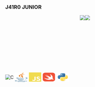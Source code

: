 ### J41R0 JUNIOR

<div style="display: flex; justify-content: center;">
  <a href="https://github.com/J41R0JUNIOR" style="display: flex;">
    <img height="165em" src="https://github-readme-stats.vercel.app/api?username=J41R0JUNIOR&show_icons=true&theme=radical&include_all_commits=true"/>
<img height="165em" src="https://github-readme-stats.vercel.app/api/top-langs/?username=J41R0JUNIOR&layout=compact&langs_count=16&theme=radical&hide=jupyter%20notebook,html,css"/>


  </a>
</div>

<div style="display: inline_block"><br>
  <img align="center" alt="C" height="30" width="40" src="https://raw.githubusercontent.com/gilbarbara/logos/f4c8e8b933aa80ce83b6d6d387e016bf4cb4e376/logos/c.svg">
  <img align="center" alt="Java" height="30" width="40" src="https://raw.githubusercontent.com/gilbarbara/logos/f4c8e8b933aa80ce83b6d6d387e016bf4cb4e376/logos/java.svg">
  <img align="center" alt="JavaScript" height="30" width="40" src="https://raw.githubusercontent.com/devicons/devicon/master/icons/javascript/javascript-plain.svg">
  <img align="center" alt="Swift" height="30" width="40" src="https://raw.githubusercontent.com/devicons/devicon/master/icons/swift/swift-original.svg">
  <img align="center" alt="Python" height="30" width="40" src="https://raw.githubusercontent.com/devicons/devicon/master/icons/python/python-original.svg">
</div>
